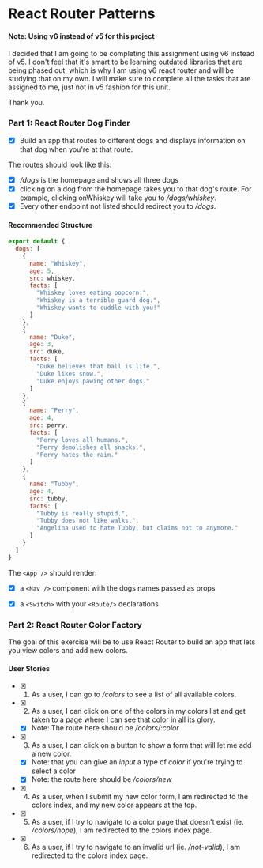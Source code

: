 # React Router Patterns

#### Note: Using v6 instead of v5 for this project
I decided that I am going to be completing this assignment using v6 instead of v5. I don't feel that it's smart to be learning outdated libraries that are being phased out, which is why I am using v6 react router and will be studying that on my own. I will make sure to complete all the tasks that are assigned to me, just not in v5 fashion for this unit.

Thank you.

### Part 1: React Router Dog Finder

- [x] Build an app that routes to different dogs and displays information on that dog when you're at that route.

The routes should look like this:

- [x] */dogs* is the homepage and shows all three dogs
- [x] clicking on a dog from the homepage takes you to that dog's route. For example, clicking onWhiskey will take you to */dogs/whiskey*.
- [x] Every other endpoint not listed should redirect you to */dogs*.

#### Recommended Structure

```js
export default {
  dogs: [
    {
      name: "Whiskey",
      age: 5,
      src: whiskey,
      facts: [
        "Whiskey loves eating popcorn.",
        "Whiskey is a terrible guard dog.",
        "Whiskey wants to cuddle with you!"
      ]
    },
    {
      name: "Duke",
      age: 3,
      src: duke,
      facts: [
        "Duke believes that ball is life.",
        "Duke likes snow.",
        "Duke enjoys pawing other dogs."
      ]
    },
    {
      name: "Perry",
      age: 4,
      src: perry,
      facts: [
        "Perry loves all humans.",
        "Perry demolishes all snacks.",
        "Perry hates the rain."
      ]
    },
    {
      name: "Tubby",
      age: 4,
      src: tubby,
      facts: [
        "Tubby is really stupid.",
        "Tubby does not like walks.",
        "Angelina used to hate Tubby, but claims not to anymore."
      ]
    }
  ]
}
```
The `<App />` should render:

- [x] a `<Nav />` component with the dogs names passed as props

- [x] a `<Switch>` with your `<Route/>` declarations

### Part 2: React Router Color Factory

The goal of this exercise will be to use React Router to build an app that lets you view colors and add new colors.

#### User Stories

- [x] 1. As a user, I can go to */colors* to see a list of all available colors.

- [x] 2. As a user, I can click on one of the colors in my colors list and get taken to a page where I can see that color in all its glory.
    - [x] Note: The route here should be */colors/:color*

- [x] 3. As a user, I can click on a button to show a form that will let me add a new color.
    - [x] Note: that you can give an *input* a type of *color* if you're trying to select a color
    - [x] Note: the route here should be */colors/new*

- [x] 4. As a user, when I submit my new color form, I am redirected to the colors index, and my new color appears at the top.

- [x] 5. As a user, if I try to navigate to a color page that doesn't exist (ie. */colors/nope*), I am redirected to the colors index page.

- [x] 6. As a user, if I try to navigate to an invalid url (ie. */not-valid*), I am redirected to the colors index page.
